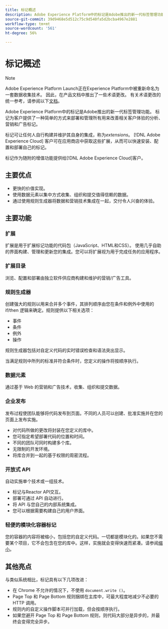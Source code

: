 ```yaml
---
title: 标记概述
description: Adobe Experience Platform中的标记是Adobe推出的新一代标签管理功能。 标记为客户提供了一种简单的方式来部署和管理所有用来改善相关客户体验的分析、营销和广告标记。
source-git-commit: 39d9468e5d512c75c9d540fa5d2bcba4967e2881
workflow-type: tm+mt
source-wordcount: '561'
ht-degree: 56%

---
```


# 标记概述

>[!NOTE]
>
>Adobe Experience Platform Launch正在Experience Platform中被重新命名为一套数据收集技术。 因此，在产品文档中推出了一些术语更改。 有关术语更改的统一参考，请参阅以下[文档](./term-updates.md)。

Adobe Experience Platform中的标记是Adobe推出的新一代标签管理功能。 标记为客户提供了一种简单的方式来部署和管理所有用来改善相关客户体验的分析、营销和广告标记。

标记可让任何人自行构建并维护其自身的集成，称为&#x200B;*extensions*。 [!DNL Adobe Experience Cloud] 客户可在应用商店中获取这些扩展，从而可以快速安装、配置和部署自己的标记。

标记作为随附的增值功能提供给[!DNL Adobe Experience Cloud]客户。

## 主要优点

* 更快的价值实现。
* 使用数据元素以集中方式收集、组织和提交值得信赖的数据。
* 通过使用规则生成器将数据和营销技术集成在一起，交付令人兴奋的体验。

## 主要功能

### 扩展

扩展是用于扩展标记功能的代码包（JavaScript、HTML和CSS）。 使用几乎自助的界面构建、管理和更新您的集成。您可以将扩展视为用于完成任务的应用程序。

### 扩展目录

浏览、配置和部署由独立软件供应商构建和维护的营销/广告工具。

### 规则生成器

创建强大的规则以用来合并多个事件，其排列顺序由您在条件和例外中使用的 if/then 逻辑来确定。规则提供以下相关选项：

* 事件
* 条件
* 例外
* 操作

规则生成器包括对自定义代码的实时错误检查和语法突出显示。

当满足规则中所列的标准并符合条件时，您定义的操作将按顺序执行。

### 数据元素

通过基于 Web 的营销和广告技术，收集、组织和提交数据。

### 企业发布

发布过程使团队能够将代码发布到页面。不同的人员可以创建、批准实施并在您的页面上发布实施。

* 对代码所做的更改将封装在您定义的库中。
* 您可指定希望部署代码的位置和时间。
* 不同的团队可同时构建多个库。
* 无限制的开发环境。
* 将库合并到一起的基于权限的周密流程。

### 开放式 API

自动实施单个技术或一组技术。

* 标记与Reactor API交互。
* 部署可通过 API 自动进行。
* 将  API 与您自己的内部系统集成。
* 您可以根据需要构建自己的用户界面。

### 轻便的模块化容器标记

您的容器的内容将被缩小，包括您的自定义代码。一切都是模块化的。如果您不需要某个项目，它不会包含在您的库中。这样，实施就会变得快速而紧凑。请参阅[缩小](./ui/publishing/builds.md)。

## 其他亮点

与类似系统相比，标记具有以下几项改进：

* 在 Chrome 不允许的情况下，不使用 `document.write ()`。
* Page Top 和 Page Bottom 规则捆绑在主库中，可最大程度地减少不必要的 HTTP 调用。
* 规则内的自定义操作脚本可并行加载，但会按顺序执行。
* 如果您避开 Page Top 和 Page Bottom 规则，则代码大部分是异步的，并最终会变得完全异步。
